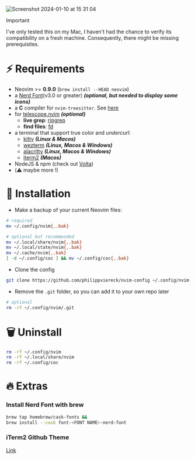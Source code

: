![Screenshot 2024-01-10 at 15 31 04](https://github.com/philippviereck/nvim-config/assets/105976309/53534b77-3192-471d-a813-0e8149dc610e)
> [!IMPORTANT]
> I've only tested this on my Mac, I haven't had the chance to verify its compatibility on a fresh machine. Consequently, there might be missing prerequisites.

# ⚡️ Requirements

- Neovim >= **0.9.0** (`brew install --HEAD neovim`)
- a [Nerd Font](https://www.nerdfonts.com/)(v3.0 or greater) **_(optional, but needed to display some icons)_**
- a **C** compiler for `nvim-treesitter`. See [here](https://github.com/nvim-treesitter/nvim-treesitter#requirements)
- for [telescope.nvim](https://github.com/nvim-telescope/telescope.nvim) **_(optional)_**
  - **live grep**: [ripgrep](https://github.com/BurntSushi/ripgrep)
  - **find files**: [fd](https://github.com/sharkdp/fd)
- a terminal that support true color and _undercurl_:
  - [kitty](https://github.com/kovidgoyal/kitty) **_(Linux & Macos)_**
  - [wezterm](https://github.com/wez/wezterm) **_(Linux, Macos & Windows)_**
  - [alacritty](https://github.com/alacritty/alacritty) **_(Linux, Macos & Windows)_**
  - [iterm2](https://iterm2.com/) **_(Macos)_**
- NodeJS & npm (check out [Volta](https://volta.sh/))
- (⚠️ maybe more !)

# 🔨 Installation
- Make a backup of your current Neovim files:
```sh
# required
mv ~/.config/nvim{,.bak}

# optional but recommended
mv ~/.local/share/nvim{,.bak}
mv ~/.local/state/nvim{,.bak}
mv ~/.cache/nvim{,.bak}
[ -d ~/.config/coc ] && mv ~/.config/coc{,.bak}
```
- Clone the config
```sh
git clone https://github.com/philippviereck/nvim-config ~/.config/nvim --depth 1
```
- Remove the `.git` folder, so you can add it to your own repo later
```sh
# optional
rm -rf ~/.config/nvim/.git
```

# 🗑️ Uninstall
```sh
rm -rf ~/.config/nvim
rm -rf ~/.local/share/nvim
rm -rf ~/.config/coc
```

# 🔥 Extras
### Install Nerd Font with brew
```sh
brew tap homebrew/cask-fonts &&
brew install --cask font-<FONT NAME>-nerd-font
```
### iTerm2 Github Theme
[Link](https://raw.githubusercontent.com/projekt0n/github-theme-contrib/main/themes/iterm/github_dark_dimmed.itermcolors)
